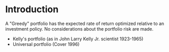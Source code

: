 # Introduction

A "Greedy" portfolio has the expected rate of return optimized relative to
an investment policy. No considerations about the portfolio risk are made.

* Kelly's portfolio (as in John Larry Kelly Jr. scientist 1923-1965)
* Universal portfolio (Cover 1996)
